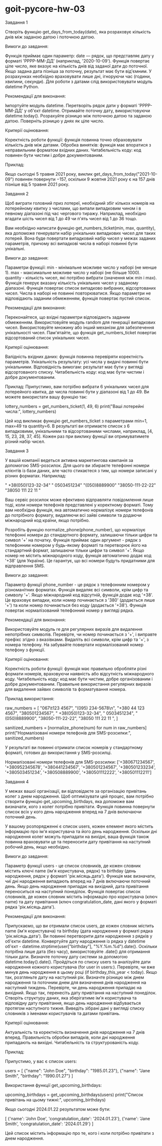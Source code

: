 # goit-pycore-hw-03

Завдання 1

Створіть функцію get_days_from_today(date), яка розраховує кількість днів між заданою датою і поточною датою.

Вимоги до завдання:

Функція приймає один параметр: date — рядок, що представляє дату у форматі 'РРРР-ММ-ДД' (наприклад, '2020-10-09').
Функція повертає ціле число, яке вказує на кількість днів від заданої дати до поточної. Якщо задана дата пізніша за поточну, результат має бути від'ємним.
У розрахунках необхідно враховувати лише дні, ігноруючи час (години, хвилини, секунди).
Для роботи з датами слід використовувати модуль datetime Python.


Рекомендації для виконання:

Імпортуйте модуль datetime.
Перетворіть рядок дати у форматі 'РРРР-ММ-ДД' у об'єкт datetime.
Отримайте поточну дату, використовуючи datetime.today().
Розрахуйте різницю між поточною датою та заданою датою.
Поверніть різницю у днях як ціле число.


Критерії оцінювання:

Коректність роботи функції: функція повинна точно обраховувати кількість днів між датами.
Обробка винятків: функція має впоратися з неправильним форматом вхідних даних.
Читабельність коду: код повинен бути чистим і добре документованим.


Приклад:

Якщо сьогодні 5 травня 2021 року, виклик get_days_from_today("2021-10-09") повинен повернути −157, оскільки 9 жовтня 2021 року є на 157 днів пізніше від 5 травня 2021 року.




Завдання 2

Щоб виграти головний приз лотереї, необхідний збіг кількох номерів на лотерейному квитку з числами, що випали випадковим чином і в певному діапазоні під час чергового тиражу. Наприклад, необхідно вгадати шість чисел від 1 до 49 чи п'ять чисел від 1 до 36 тощо.

Вам необхідно написати функцію get_numbers_ticket(min, max, quantity), яка допоможе генерувати набір унікальних випадкових чисел для таких лотерей. Вона буде повертати випадковий набір чисел у межах заданих параметрів, причому всі випадкові числа в наборі повинні бути унікальні.



Вимоги до завдання:

Параметри функції:
min - мінімальне можливе число у наборі (не менше 1).
max - максимальне можливе число у наборі (не більше 1000).
quantity - кількість чисел, які потрібно вибрати (значення між min і max).
Функція генерує вказану кількість унікальних чисел у заданому діапазоні.
Функція повертає список випадково вибраних, відсортованих чисел. Числа в наборі не повинні повторюватися. Якщо параметри не відповідають заданим обмеженням, функція повертає пустий список.


Рекомендації для виконання:

Переконайтеся, що вхідні параметри відповідають заданим обмеженням.
Використовуйте модуль random для генерації випадкових чисел.
Використовуйте множину або інший механізм для забезпечення унікальності чисел.
Пам'ятайте, що функція get_numbers_ticket повертає відсортований список унікальних чисел.


Критерії оцінювання:

Валідність вхідних даних: функція повинна перевіряти коректність параметрів.
Унікальність результату: усі числа у видачі повинні бути унікальними.
Відповідність вимогам: результат має бути у вигляді відсортованого списку.
Читабельність коду: код має бути чистим і добре документованим.


Приклад: Припустимо, вам потрібно вибрати 6 унікальних чисел для лотерейного квитка, де числа повинні бути у діапазоні від 1 до 49. Ви можете використати вашу функцію так:

lottery_numbers = get_numbers_ticket(1, 49, 6)
print("Ваші лотерейні числа:", lottery_numbers)

Цей код викликає функцію get_numbers_ticket з параметрами min=1, max=49 та quantity=6. В результаті ви отримаєте список з 6 випадковими, унікальними та відсортованими числами, наприклад, [4, 15, 23, 28, 37, 45]. Кожен раз при виклику функції ви отримуватимете різний набір чисел.





Завдання 3

У вашій компанії ведеться активна маркетингова кампанія за допомогою SMS-розсилок. Для цього ви збираєте телефонні номери клієнтів із бази даних, але часто стикаєтеся з тим, що номери записані у різних форматах. Наприклад:

"    +38(050)123-32-34"
"     0503451234"
"(050)8889900"
"38050-111-22-22"
"38050 111 22 11   "

Ваш сервіс розсилок може ефективно відправляти повідомлення лише тоді, коли номери телефонів представлені у коректному форматі. Тому вам необхідна функція, яка автоматично нормалізує номери телефонів до потрібного формату, видаляючи всі зайві символи та додаючи міжнародний код країни, якщо потрібно.

Розробіть функцію normalize_phone(phone_number), що нормалізує телефонні номери до стандартного формату, залишаючи тільки цифри та символ '+' на початку. Функція приймає один аргумент - рядок з телефонним номером у будь-якому форматі та перетворює його на стандартний формат, залишаючи тільки цифри та символ '+'. Якщо номер не містить міжнародного коду, функція автоматично додає код '+38' (для України). Це гарантує, що всі номери будуть придатними для відправлення SMS.



Вимоги до завдання:

Параметр функції phone_number - це рядок з телефонним номером у різноманітних форматах.
Функція видаляє всі символи, крім цифр та символу '+'.
Якщо міжнародний код відсутній, функція додає код '+38'. Це враховує випадки, коли номер починається з '380' (додається лише '+') та коли номер починається без коду (додається '+38').
Функція повертає нормалізований телефонний номер у вигляді рядка.


Рекомендації для виконання:

Використовуйте модуль re для регулярних виразів для видалення непотрібних символів.
Перевірте, чи номер починається з '+', і виправте префікс згідно з вказівками.
Видаліть всі символи, крім цифр та '+', з номера телефону.
На забувайте повертати нормалізований номер телефону з функції.


Критерії оцінювання:

Коректність роботи функції: функція має правильно обробляти різні формати номерів, враховуючи наявність або відсутність міжнародного коду.
Читабельність коду: код має бути чистим, добре організованим і добре документованим.
Правильне використання регулярних виразів для видалення зайвих символів та форматування номера.


Приклад використання:

raw_numbers = [
    "067\\t123 4567",
    "(095) 234-5678\\n",
    "+380 44 123 4567",
    "380501234567",
    "    +38(050)123-32-34",
    "     0503451234",
    "(050)8889900",
    "38050-111-22-22",
    "38050 111 22 11   ",
]

sanitized_numbers = [normalize_phone(num) for num in raw_numbers]
print("Нормалізовані номери телефонів для SMS-розсилки:", sanitized_numbers)

У результаті ви повинні отримати список номерів у стандартному форматі, готових до використання у SMS-розсилці.

Нормалізовані номери телефонів для SMS-розсилки: ['+380671234567', '+380952345678', '+380441234567', '+380501234567', '+380501233234', '+380503451234', '+380508889900', '+380501112222', '+380501112211']





Завдання 4

У межах вашої організації, ви відповідаєте за організацію привітань колег з днем народження. Щоб оптимізувати цей процес, вам потрібно створити функцію get_upcoming_birthdays, яка допоможе вам визначати, кого з колег потрібно привітати. Функція повинна повернути список всіх у кого день народження вперед на 7 днів включаючи поточний день.

У вашому розпорядженні є список users, кожен елемент якого містить інформацію про ім'я користувача та його день народження. Оскільки дні народження колег можуть припадати на вихідні, ваша функція також повинна враховувати це та переносити дату привітання на наступний робочий день, якщо необхідно.



Вимоги до завдання:

Параметр функції users - це список словників, де кожен словник містить ключі name (ім'я користувача, рядок) та birthday (день народження, рядок у форматі 'рік.місяць.дата').
Функція має визначати, чиї дні народження випадають вперед на 7 днів включаючи поточний день. Якщо день народження припадає на вихідний, дата привітання переноситься на наступний понеділок.
Функція повертає список словників, де кожен словник містить інформацію про користувача (ключ name) та дату привітання (ключ congratulation_date, дані якого у форматі рядка 'рік.місяць.дата').


Рекомендації для виконання:

Припускаємо, що ви отримали список users, де кожен словник містить name (ім'я користувача) та birthday (дата народження у форматі рядка 'рік.місяць.дата'). Ви повинні перетворити дати народження з рядків у об'єкти datetime. Конвертуйте дату народження із рядка у datetime об'єкт - datetime.strptime(user["birthday"], "%Y.%m.%d").date(). Оскільки потрібна лише дата (без часу), використовуйте .date() для отримання тільки дати.
Визначте поточну дату системи за допомогою datetime.today().date().
Пройдіться по списку users та аналізуйте дати народження кожного користувача (for user in users:).
Перевірте, чи вже минув день народження в цьому році (if birthday_this_year < today). Якщо так, розгляньте дату на наступний рік.
Визначте різницю між днем народження та поточним днем для визначення днів народження на наступний тиждень.
Перевірте, чи день народження припадає на вихідний. Якщо так, перенесіть дату привітання на наступний понеділок.
Створіть структуру даних, яка зберігатиме ім'я користувача та відповідну дату привітання, якщо день народження відбувається протягом наступного тижня.
Виведіть зібрані дані у вигляді списку словників з іменами користувачів та датами привітань.


Критерії оцінювання:

Актуальність та коректність визначення днів народження на 7 днів вперед.
Правильність обробки випадків, коли дні народження припадають на вихідні.
Читабельність та структурованість коду.


Приклад:

Припустимо, у вас є список users:

users = [
    {"name": "John Doe", "birthday": "1985.01.23"},
    {"name": "Jane Smith", "birthday": "1990.01.27"}
]

Використання функції get_upcoming_birthdays:

upcoming_birthdays = get_upcoming_birthdays(users)
print("Список привітань на цьому тижні:", upcoming_birthdays)

Якщо сьогодні 2024.01.22 результатом може бути:

[
    {'name': 'John Doe', 'congratulation_date': '2024.01.23'}, 
    {'name': 'Jane Smith', 'congratulation_date': '2024.01.29'}
]

Цей список містить інформацію про те, кого і коли потрібно привітати з днем народження.